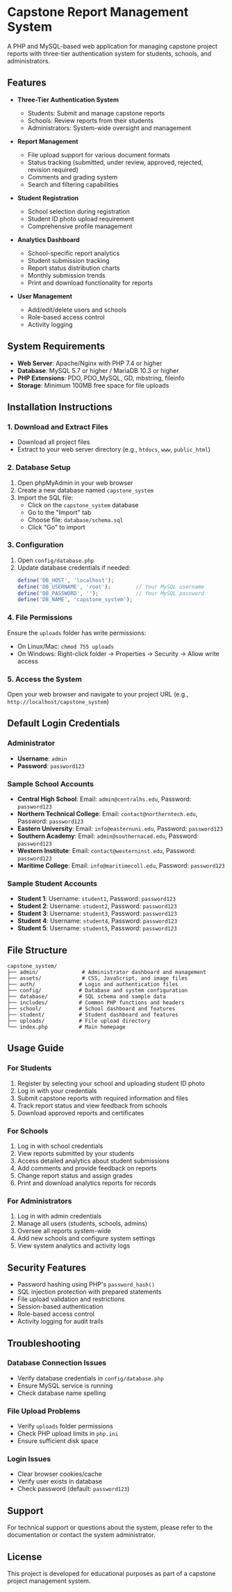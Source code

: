 # Capstone Report Management System

A PHP and MySQL-based web application for managing capstone project reports with three-tier authentication system for students, schools, and administrators.

## Features

- **Three-Tier Authentication System**
  - Students: Submit and manage capstone reports
  - Schools: Review reports from their students
  - Administrators: System-wide oversight and management

- **Report Management**
  - File upload support for various document formats
  - Status tracking (submitted, under review, approved, rejected, revision required)
  - Comments and grading system
  - Search and filtering capabilities

- **Student Registration**
  - School selection during registration
  - Student ID photo upload requirement
  - Comprehensive profile management

- **Analytics Dashboard**
  - School-specific report analytics
  - Student submission tracking
  - Report status distribution charts
  - Monthly submission trends
  - Print and download functionality for reports

- **User Management**
  - Add/edit/delete users and schools
  - Role-based access control
  - Activity logging

## System Requirements

- **Web Server**: Apache/Nginx with PHP 7.4 or higher
- **Database**: MySQL 5.7 or higher / MariaDB 10.3 or higher
- **PHP Extensions**: PDO, PDO_MySQL, GD, mbstring, fileinfo
- **Storage**: Minimum 100MB free space for file uploads

## Installation Instructions

### 1. Download and Extract Files
- Download all project files
- Extract to your web server directory (e.g., `htdocs`, `www`, `public_html`)

### 2. Database Setup
1. Open phpMyAdmin in your web browser
2. Create a new database named `capstone_system`
3. Import the SQL file:
   - Click on the `capstone_system` database
   - Go to the "Import" tab
   - Choose file: `database/schema.sql`
   - Click "Go" to import

### 3. Configuration
1. Open `config/database.php`
2. Update database credentials if needed:
   ```php
   define('DB_HOST', 'localhost');
   define('DB_USERNAME', 'root');        // Your MySQL username
   define('DB_PASSWORD', '');            // Your MySQL password
   define('DB_NAME', 'capstone_system');
   ```

### 4. File Permissions
Ensure the `uploads` folder has write permissions:
- On Linux/Mac: `chmod 755 uploads`
- On Windows: Right-click folder → Properties → Security → Allow write access

### 5. Access the System
Open your web browser and navigate to your project URL (e.g., `http://localhost/capstone_system`)

## Default Login Credentials

### Administrator
- **Username**: `admin`
- **Password**: `password123`

### Sample School Accounts
- **Central High School**: Email: `admin@centralhs.edu`, Password: `password123`
- **Northern Technical College**: Email: `contact@northerntech.edu`, Password: `password123`
- **Eastern University**: Email: `info@easternuni.edu`, Password: `password123`
- **Southern Academy**: Email: `admin@southernacad.edu`, Password: `password123`
- **Western Institute**: Email: `contact@westerninst.edu`, Password: `password123`
- **Maritime College**: Email: `info@maritimecoll.edu`, Password: `password123`

### Sample Student Accounts
- **Student 1**: Username: `student1`, Password: `password123`
- **Student 2**: Username: `student2`, Password: `password123`
- **Student 3**: Username: `student3`, Password: `password123`
- **Student 4**: Username: `student4`, Password: `password123`
- **Student 5**: Username: `student5`, Password: `password123`

## File Structure

```
capstone_system/
├── admin/              # Administrator dashboard and management
├── assets/             # CSS, JavaScript, and image files
├── auth/              # Login and authentication files
├── config/            # Database and system configuration
├── database/          # SQL schema and sample data
├── includes/          # Common PHP functions and headers
├── school/            # School dashboard and features
├── student/           # Student dashboard and features
├── uploads/           # File upload directory
└── index.php          # Main homepage
```

## Usage Guide

### For Students
1. Register by selecting your school and uploading student ID photo
2. Log in with your credentials
3. Submit capstone reports with required information and files
4. Track report status and view feedback from schools
5. Download approved reports and certificates

### For Schools
1. Log in with school credentials
2. View reports submitted by your students
3. Access detailed analytics about student submissions
4. Add comments and provide feedback on reports
5. Change report status and assign grades
6. Print and download analytics reports for records

### For Administrators
1. Log in with admin credentials
2. Manage all users (students, schools, admins)
3. Oversee all reports system-wide
4. Add new schools and configure system settings
5. View system analytics and activity logs

## Security Features

- Password hashing using PHP's `password_hash()`
- SQL injection protection with prepared statements
- File upload validation and restrictions
- Session-based authentication
- Role-based access control
- Activity logging for audit trails

## Troubleshooting

### Database Connection Issues
- Verify database credentials in `config/database.php`
- Ensure MySQL service is running
- Check database name spelling

### File Upload Problems
- Verify `uploads` folder permissions
- Check PHP upload limits in `php.ini`
- Ensure sufficient disk space

### Login Issues
- Clear browser cookies/cache
- Verify user exists in database
- Check password (default: `password123`)

## Support

For technical support or questions about the system, please refer to the documentation or contact the system administrator.

## License

This project is developed for educational purposes as part of a capstone project management system.